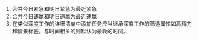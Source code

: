 1. 合并今日紧急和明日紧急为最近紧急
2. 合并今日速赢和明日速赢为最近速赢
3. 在类似深度工作的详细清单中添加任务应当继承深度工作的筛选属性如高精力和情景标签。与时间相关的则默认为最晚的时间。
